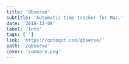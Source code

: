 ```yaml
---
title: 'Qbserve'
subtitle: 'Automatic time tracker for Mac.'
date: '2018-12-08'
label: 'Info'
tags: ['']
link: 'https://qotoqot.com/qbserve/'
path: '/qbserve'
cover: 'summary.png'
---
```


